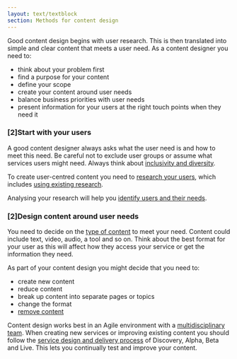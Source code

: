 ```yaml
---
layout: text/textblock
section: Methods for content design
---
```

Good content design begins with user research. This is then translated into simple and clear content that meets a user need. As a content designer you need to:
- think about your problem first
- find a purpose for your content
- define your scope
- create your content around user needs
- balance business priorities with user needs
- present information for your users at the right touch points when they need it

### [2]Start with your users

A good content designer always asks what the user need is and how to meet this need. Be careful not to exclude user groups or assume what services users might need. Always think about [inclusivity and diversity](/user-research/identifying-users-needs/#make-your-research-inclusive).

To create user-centred content you need to [research your users](/creating-user-centred-content/using-existing-research), which includes [using existing research](/creating-user-centred-content/using-existing-research/).

Analysing your research will help you [identify users and their needs](/user-research/identifying-users-needs).

### [2]Design content around user needs

You need to decide on the [type of content](http://guides.service.gov.au/content-guide/types-of-content/) to meet your need. Content could include text, video, audio, a tool and so on. Think about the best format for your user as this will affect how they access your service or get the information they need.

As part of your content design you might decide that you need to:
- create new content
- reduce content
- break up content into separate pages or topics
- change the format
- [remove content](/content-strategy/removing-content)

Content design works best in an Agile environment with a [multidisciplinary team](/starting-team/multidisciplinary-team). When creating new services or improving existing content you should follow the [service design and delivery process](/service-design-delivery-process) of Discovery, Alpha, Beta and Live. This lets you continually test and improve your content.
